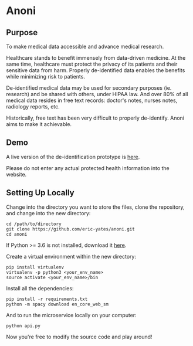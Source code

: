 # Anoni

## Purpose

To make medical data accessible and advance medical research.

Healthcare stands to benefit immensely from data-driven medicine. At the same time, healthcare must protect the privacy of its patients and their sensitive data from harm. Properly de-identified data enables the benefits while minimizing risk to patients.

De-identified medical data may be used for secondary purposes (ie. research) and be shared with others, under HIPAA law. And over 80% of all medical data resides in free text records: doctor's notes, nurses notes, radiology reports, etc. 

Historically, free text has been very difficult to properly de-identify. Anoni aims to make it achievable.

## Demo

A live version of the de-identification prototype is [here](https://deidentify.ml/demo).

Please do not enter any actual protected health information into the website.

## Setting Up Locally

Change into the directory you want to store the files, clone the repository, and change into the new directory:

```
cd /path/to/directory
git clone https://github.com/eric-yates/anoni.git
cd anoni
```

If Python >= 3.6 is not installed, download it [here](https://www.python.org/downloads/).

Create a virtual environment within the new directory:

```
pip install virtualenv
virtualenv -p python3 <your_env_name>
source activate <your_env_name>/bin
```

Install all the dependencies:

```
pip install -r requirements.txt
python -m spacy download en_core_web_sm
```

And to run the microservice locally on your computer:

`python api.py`

Now you're free to modify the source code and play around!

